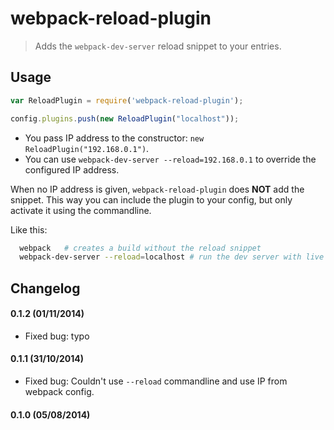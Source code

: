 # webpack-reload-plugin
> Adds the `webpack-dev-server` reload snippet to your entries.

## Usage

```js
var ReloadPlugin = require('webpack-reload-plugin');

config.plugins.push(new ReloadPlugin("localhost")); 
```

* You pass IP address to the constructor: `new ReloadPlugin("192.168.0.1")`.
* You can  use `webpack-dev-server --reload=192.168.0.1` to override the configured IP address.

When no IP address is given, `webpack-reload-plugin` does **NOT** add the snippet. This way you can include the plugin to your config, but only activate it using the commandline.

Like this:

```bash
  webpack   # creates a build without the reload snippet
  webpack-dev-server --reload=localhost # run the dev server with live reload
```

## Changelog

#### 0.1.2 (01/11/2014)

* Fixed bug: typo

#### 0.1.1 (31/10/2014)

* Fixed bug: Couldn't use `--reload` commandline and use IP from webpack config.

#### 0.1.0 (05/08/2014)
